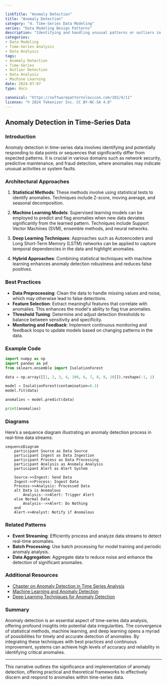 ```yaml
---

linkTitle: "Anomaly Detection"
title: "Anomaly Detection"
category: "4. Time-Series Data Modeling"
series: "Data Modeling Design Patterns"
description: "Identifying and handling unusual patterns or outliers in time-series data to maintain optimal system performance and security."
categories:
- Data Modeling
- Time-Series Analysis
- Data Analysis
tags:
- Anomaly Detection
- Time-Series
- Outlier Detection
- Data Analysis
- Machine Learning
date: 2024-07-07
type: docs

canonical: "https://softwarepatternslexicon.com/102/4/11"
license: "© 2024 Tokenizer Inc. CC BY-NC-SA 4.0"
---
```


## Anomaly Detection in Time-Series Data

### Introduction

Anomaly detection in time-series data involves identifying and potentially responding to data points or sequences that significantly differ from expected patterns. It is crucial in various domains such as network security, predictive maintenance, and fraud detection, where anomalies may indicate unusual activities or system faults.

### Architectural Approaches

1. **Statistical Methods**: These methods involve using statistical tests to identify anomalies. Techniques include Z-score, moving average, and seasonal decomposition.

2. **Machine Learning Models**: Supervised learning models can be employed to predict and flag anomalies when new data deviates significantly from the learned pattern. Techniques include Support Vector Machines (SVM), ensemble methods, and neural networks.

3. **Deep Learning Techniques**: Approaches such as Autoencoders and Long Short-Term Memory (LSTM) networks can be applied to capture temporal dependencies in the data and highlight anomalies.

4. **Hybrid Approaches**: Combining statistical techniques with machine learning enhances anomaly detection robustness and reduces false positives.

### Best Practices

- **Data Preprocessing**: Clean the data to handle missing values and noise, which may otherwise lead to false detections.
- **Feature Selection**: Extract meaningful features that correlate with anomalies. This enhances the model's ability to flag true anomalies.
- **Threshold Tuning**: Determine and adjust detection thresholds to balance between sensitivity and specificity.
- **Monitoring and Feedback**: Implement continuous monitoring and feedback loops to update models based on changing patterns in the data.

### Example Code

```python
import numpy as np
import pandas as pd
from sklearn.ensemble import IsolationForest

data = np.array([[1, 2, 3, 4, 100, 6, 7, 8, 9, 10]]).reshape(-1, 1)

model = IsolationForest(contamination=0.1)
model.fit(data)

anomalies = model.predict(data)

print(anomalies)
```

### Diagrams

Here’s a sequence diagram illustrating an anomaly detection process in real-time data streams:

```mermaid
sequenceDiagram
    participant Source as Data Source
    participant Ingest as Data Ingestion
    participant Process as Data Processing
    participant Analysis as Anomaly Analysis
    participant Alert as Alert System
    
    Source->>Ingest: Send Data
    Ingest->>Process: Ingest Data
    Process->>Analysis: Processed Data
    alt Data is Anomalous
        Analysis-->>Alert: Trigger Alert
    else Normal Data
        Analysis-->>Alert: Do Nothing
    end
    Alert->>Analyst: Notify if Anomalous
```

### Related Patterns

- **Event Streaming**: Efficiently process and analyze data streams to detect real-time anomalies.
- **Batch Processing**: Use batch processing for model training and periodic anomaly analysis.
- **Data Aggregation**: Aggregate data to reduce noise and enhance the detection of significant anomalies.

### Additional Resources

- [Chapter on Anomaly Detection in Time Series Analysis](https://link_to_anomaly_detection_book_chapter)
- [Machine Learning and Anomaly Detection](https://link_to_machine_learning_for_anomaly_detection)
- [Deep Learning Techniques for Anomaly Detection](https://link_to_dl_for_anomaly_detection)

### Summary

Anomaly detection is an essential aspect of time-series data analysis, offering profound insights into potential data irregularities. The convergence of statistical methods, machine learning, and deep learning opens a myriad of possibilities for timely and accurate detection of anomalies. By integrating these techniques with best practices and continuous improvement, systems can achieve high levels of accuracy and reliability in identifying critical anomalies.

--- 

This narrative outlines the significance and implementation of anomaly detection, offering practical and theoretical frameworks to effectively discern and respond to anomalies within time-series data.
